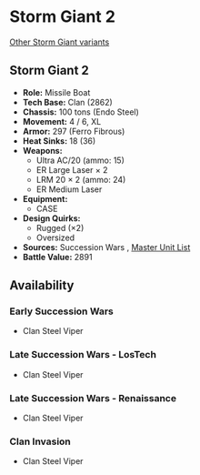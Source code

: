 # Storm Giant 2 

[Other Storm Giant variants](../storm_giant.md) 

## Storm Giant 2 

- **Role:** Missile Boat 
- **Tech Base:** Clan (2862) 
- **Chassis:** 100 tons (Endo Steel) 
- **Movement:** 4 / 6, XL 
- **Armor:** 297 (Ferro Fibrous) 
- **Heat Sinks:** 18 (36) 
- **Weapons:** 
  - Ultra AC/20 (ammo: 15) 
  - ER Large Laser × 2 
  - LRM 20 × 2 (ammo: 24) 
  - ER Medium Laser 
- **Equipment:** 
  - CASE 
- **Design Quirks:** 
  - Rugged (×2) 
  - Oversized 
- **Sources:** Succession Wars , [Master Unit List](http://masterunitlist.info/Unit/Details/5145) 
- **Battle Value:** 2891 

## Availability 

### Early Succession Wars 

- Clan Steel Viper 

### Late Succession Wars - LosTech 

- Clan Steel Viper 

### Late Succession Wars - Renaissance 

- Clan Steel Viper 

### Clan Invasion 

- Clan Steel Viper 


